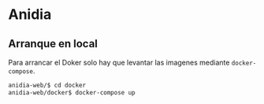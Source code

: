 # Anidia

## Arranque en local

Para arrancar el Doker solo hay que levantar las imagenes mediante `docker-compose`.

```bash
anidia-web/$ cd docker
anidia-web/docker$ docker-compose up
```